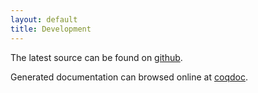 ```yaml
---
layout: default
title: Development
---
```


The latest source can be found on
[github](https://github.com/coq-community/math-classes).

Generated documentation can browsed online at
[coqdoc](http://www.cs.ru.nl/~jherold/math-classes-doc/toc.html).
